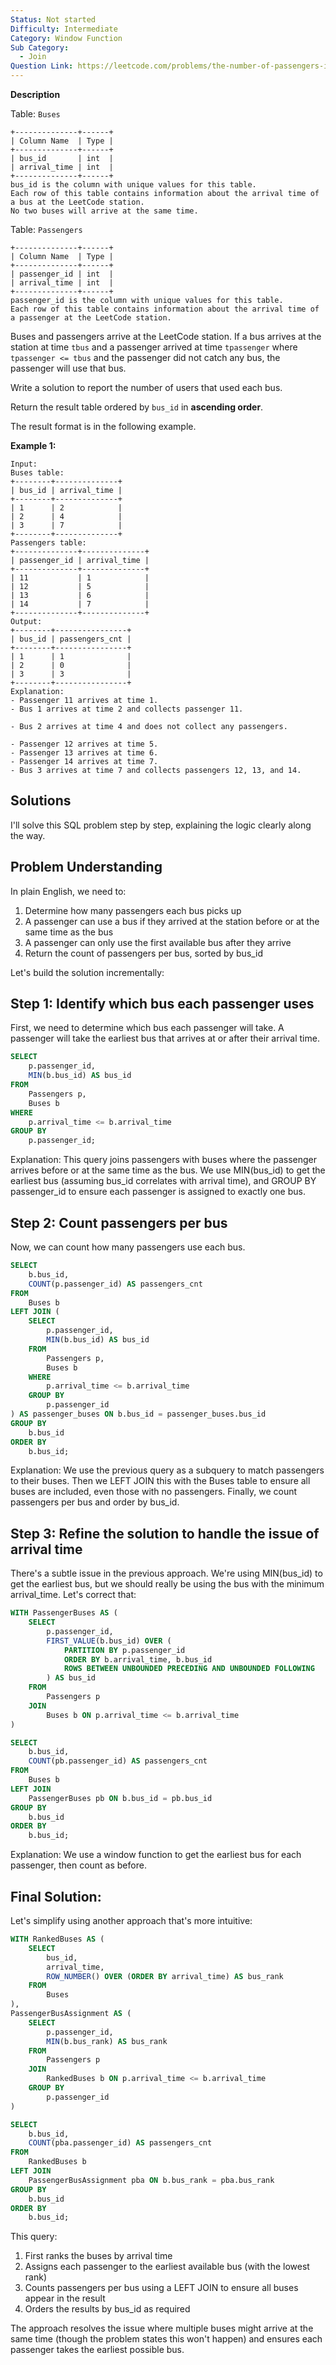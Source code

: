 ```yaml
---
Status: Not started
Difficulty: Intermediate
Category: Window Function
Sub Category:
  - Join
Question Link: https://leetcode.com/problems/the-number-of-passengers-in-each-bus-i
---
```

**Description**

Table: `Buses`

```Plain
+--------------+------+
| Column Name  | Type |
+--------------+------+
| bus_id       | int  |
| arrival_time | int  |
+--------------+------+
bus_id is the column with unique values for this table.
Each row of this table contains information about the arrival time of a bus at the LeetCode station.
No two buses will arrive at the same time.
```

Table: `Passengers`

```Plain
+--------------+------+
| Column Name  | Type |
+--------------+------+
| passenger_id | int  |
| arrival_time | int  |
+--------------+------+
passenger_id is the column with unique values for this table.
Each row of this table contains information about the arrival time of a passenger at the LeetCode station.
```

Buses and passengers arrive at the LeetCode station. If a bus arrives at the station at time `tbus` and a passenger arrived at time `tpassenger` where `tpassenger <= tbus` and the passenger did not catch any bus, the passenger will use that bus.

Write a solution to report the number of users that used each bus.

Return the result table ordered by `bus_id` in **ascending order**.

The result format is in the following example.

**Example 1:**

```Plain
Input:
Buses table:
+--------+--------------+
| bus_id | arrival_time |
+--------+--------------+
| 1      | 2            |
| 2      | 4            |
| 3      | 7            |
+--------+--------------+
Passengers table:
+--------------+--------------+
| passenger_id | arrival_time |
+--------------+--------------+
| 11           | 1            |
| 12           | 5            |
| 13           | 6            |
| 14           | 7            |
+--------------+--------------+
Output:
+--------+----------------+
| bus_id | passengers_cnt |
+--------+----------------+
| 1      | 1              |
| 2      | 0              |
| 3      | 3              |
+--------+----------------+
Explanation:
- Passenger 11 arrives at time 1.
- Bus 1 arrives at time 2 and collects passenger 11.

- Bus 2 arrives at time 4 and does not collect any passengers.

- Passenger 12 arrives at time 5.
- Passenger 13 arrives at time 6.
- Passenger 14 arrives at time 7.
- Bus 3 arrives at time 7 and collects passengers 12, 13, and 14.
```

## Solutions

I'll solve this SQL problem step by step, explaining the logic clearly along the way.

## Problem Understanding

In plain English, we need to:

1. Determine how many passengers each bus picks up
2. A passenger can use a bus if they arrived at the station before or at the same time as the bus
3. A passenger can only use the first available bus after they arrive
4. Return the count of passengers per bus, sorted by bus_id

Let's build the solution incrementally:

## Step 1: Identify which bus each passenger uses

First, we need to determine which bus each passenger will take. A passenger will take the earliest bus that arrives at or after their arrival time.

```SQL
SELECT
    p.passenger_id,
    MIN(b.bus_id) AS bus_id
FROM
    Passengers p,
    Buses b
WHERE
    p.arrival_time <= b.arrival_time
GROUP BY
    p.passenger_id;
```

Explanation: This query joins passengers with buses where the passenger arrives before or at the same time as the bus. We use MIN(bus_id) to get the earliest bus (assuming bus_id correlates with arrival time), and GROUP BY passenger_id to ensure each passenger is assigned to exactly one bus.

## Step 2: Count passengers per bus

Now, we can count how many passengers use each bus.

```SQL
SELECT
    b.bus_id,
    COUNT(p.passenger_id) AS passengers_cnt
FROM
    Buses b
LEFT JOIN (
    SELECT
        p.passenger_id,
        MIN(b.bus_id) AS bus_id
    FROM
        Passengers p,
        Buses b
    WHERE
        p.arrival_time <= b.arrival_time
    GROUP BY
        p.passenger_id
) AS passenger_buses ON b.bus_id = passenger_buses.bus_id
GROUP BY
    b.bus_id
ORDER BY
    b.bus_id;
```

Explanation: We use the previous query as a subquery to match passengers to their buses. Then we LEFT JOIN this with the Buses table to ensure all buses are included, even those with no passengers. Finally, we count passengers per bus and order by bus_id.

## Step 3: Refine the solution to handle the issue of arrival time

There's a subtle issue in the previous approach. We're using MIN(bus_id) to get the earliest bus, but we should really be using the bus with the minimum arrival_time. Let's correct that:

```SQL
WITH PassengerBuses AS (
    SELECT
        p.passenger_id,
        FIRST_VALUE(b.bus_id) OVER (
            PARTITION BY p.passenger_id
            ORDER BY b.arrival_time, b.bus_id
            ROWS BETWEEN UNBOUNDED PRECEDING AND UNBOUNDED FOLLOWING
        ) AS bus_id
    FROM
        Passengers p
    JOIN
        Buses b ON p.arrival_time <= b.arrival_time
)

SELECT
    b.bus_id,
    COUNT(pb.passenger_id) AS passengers_cnt
FROM
    Buses b
LEFT JOIN
    PassengerBuses pb ON b.bus_id = pb.bus_id
GROUP BY
    b.bus_id
ORDER BY
    b.bus_id;
```

Explanation: We use a window function to get the earliest bus for each passenger, then count as before.

## Final Solution:

Let's simplify using another approach that's more intuitive:

```SQL
WITH RankedBuses AS (
    SELECT
        bus_id,
        arrival_time,
        ROW_NUMBER() OVER (ORDER BY arrival_time) AS bus_rank
    FROM
        Buses
),
PassengerBusAssignment AS (
    SELECT
        p.passenger_id,
        MIN(b.bus_rank) AS bus_rank
    FROM
        Passengers p
    JOIN
        RankedBuses b ON p.arrival_time <= b.arrival_time
    GROUP BY
        p.passenger_id
)

SELECT
    b.bus_id,
    COUNT(pba.passenger_id) AS passengers_cnt
FROM
    RankedBuses b
LEFT JOIN
    PassengerBusAssignment pba ON b.bus_rank = pba.bus_rank
GROUP BY
    b.bus_id
ORDER BY
    b.bus_id;
```

This query:

1. First ranks the buses by arrival time
2. Assigns each passenger to the earliest available bus (with the lowest rank)
3. Counts passengers per bus using a LEFT JOIN to ensure all buses appear in the result
4. Orders the results by bus_id as required

The approach resolves the issue where multiple buses might arrive at the same time (though the problem states this won't happen) and ensures each passenger takes the earliest possible bus.
